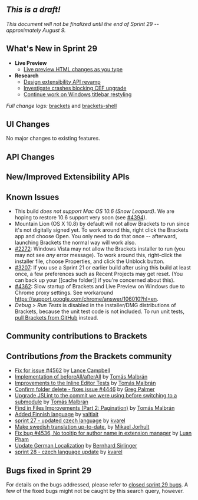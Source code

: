 _This is a draft!_
--------------------
_This document will not be finalized until the end of Sprint 29 -- approximately August 9._

What's New in Sprint 29
-----------------------
* **Live Preview**
    * [Live preview HTML changes as you type](https://trello.com/c/cc8kk9zG/927-5-live-development-html-initial-implementation)
* **Research**
    * [Design extensibility API revamp](https://trello.com/c/rnN0XwK0/876-3-research-extension-api-design)
    * [Investigate crashes blocking CEF upgrade](https://trello.com/c/gIwbocii/938-3-cef-crash-issues)
    * [Continue work on Windows titlebar restyling](https://trello.com/c/d77Fd4F9/874-5-into-darkness-shell-windows)

_Full change logs:_ [brackets](https://github.com/adobe/brackets/compare/sprint-28...sprint-29#commits_bucket) and [brackets-shell](https://github.com/adobe/brackets-shell/compare/sprint-28...sprint-29#commits_bucket)


UI Changes
----------
No major changes to existing features.


API Changes
-----------

New/Improved Extensibility APIs
-------------------------------


Known Issues
------------
* This build _does not support Mac OS 10.6 (Snow Leopard)_. We are hoping to restore 10.6 support very soon (see [#4394](https://github.com/adobe/brackets/issues/4394)).
* Mountain Lion (OS X 10.8) by default will not allow Brackets to run since it's not digitally signed yet. To work around this, right click the Brackets app and choose Open. You only need to do that once -- afterward, launching Brackets the normal way will work also.
* [#2272](https://github.com/adobe/brackets/issues/2272): Windows Vista may not allow the Brackets installer to run (you may not see _any_ error message). To work around this, right-click the installer file, choose Properties, and click the Unblock button.
* [#3207](https://github.com/adobe/brackets/issues/3207): If you use a Sprint 21 or earlier build after using this build at least once, a few preferences such as Recent Projects may get reset. (You can back up your [[cache folder]] if you're concerned about this).
* [#4362](https://github.com/adobe/brackets/issues/4362): Slow startup of Brackets and Live Preview on Windows due to Chrome proxy settings. See workaround https://support.google.com/chrome/answer/106010?hl=en.
* _Debug > Run Tests_ is disabled in the installer/DMG distributions of Brackets, because the unit test code is not included. To run unit tests, [pull Brackets from GitHub](https://github.com/adobe/brackets/wiki/How-to-Hack-on-Brackets#wiki-getcode) instead.


Community contributions to Brackets
-----------------------------------

Contributions _from_ the Brackets community
-------------------------------------------
* [Fix for issue #4562](https://github.com/adobe/brackets/pull/4569) by [Lance Campbell](https://github.com/lkcampbell)
* [Implementation of beforeAll/afterAll](https://github.com/adobe/brackets/pull/4581) by [Tomás Malbrán](https://github.com/TomMalbran)
* [Improvements to the Inline Editor Tests](https://github.com/adobe/brackets/pull/4598) by [Tomás Malbrán](https://github.com/TomMalbran)
* [Confirm folder delete - fixes issue #4446](https://github.com/adobe/brackets/pull/4515) by [Greg Palmer](https://github.com/g-palmer)
* [Upgrade JSLint to the commit we were using before switching to a submodule](https://github.com/adobe/brackets/pull/4642) by [Tomás Malbrán](https://github.com/TomMalbran)
* [Find in Files Improvements (Part 2: Pagination)](https://github.com/adobe/brackets/pull/4303) by [Tomás Malbrán](https://github.com/TomMalbran)
* [Added Finnish language](https://github.com/adobe/brackets/pull/4506) by [valtlait](https://github.com/valtlait)
* [sprint 27 - updated czech language](https://github.com/adobe/brackets/pull/4398) by [kvarel](https://github.com/kvarel)
* [Make swedish translation up-to-date.](https://github.com/adobe/brackets/pull/4605) by [Mikael Jorhult](https://github.com/mikaeljorhult)
* [Fix bug #4536, No tooltip for author name in extension manager](https://github.com/adobe/brackets/pull/4622) by [Luan Pham](https://github.com/thanhluan001)
* [Update German Localization](https://github.com/adobe/brackets/pull/4520) by [Bernhard Sirlinger](https://github.com/WebsiteDeveloper)
* [sprint 28 - czech language update](https://github.com/adobe/brackets/pull/4607) by [kvarel](https://github.com/kvarel)

Bugs fixed in Sprint 29
-----------------------
For details on the bugs addressed, please refer to [closed sprint 29 bugs](https://github.com/adobe/brackets/issues?labels=&milestone=16&state=closed). A few of the fixed bugs might not be caught by this search query, however.